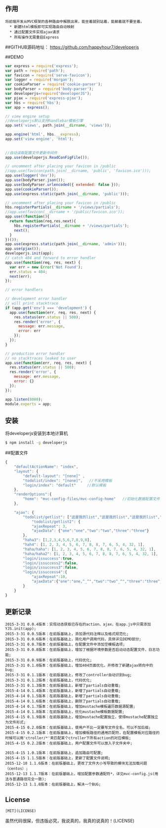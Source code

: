 ## 作用

    将前端开发从MVC框架的各种路由中解脱出来，能坐着就别站着，能躺着就不要坐着。
      * 新建html模板即可实现路由自动映射
      * 通过配置文件实现ajax请求
      * 所有操作无需重启Express

##GITHUB源码地址：
    https://github.com/happyhour7/developerjs
      
##DEMO  
```js
var express = require('express');
var path = require('path');
var favicon = require('serve-favicon');
var logger = require('morgan');
var cookieParser = require('cookie-parser');
var bodyParser = require('body-parser');
var developerjs=require("developerJS");
var pjax = require('express-pjax');
var hbs = require('hbs');
var app = express();

// view engine setup
//developerjs默认支持handlebar模板引擎 
app.set('views', path.join(__dirname, 'views'));

app.engine('html', hbs.__express);
app.set('view engine', 'html');
 
 
//自动读取配置文件更新中间件 
app.use(developerjs.ReadConFigFile());

// uncomment after placing your favicon in /public
//app.use(favicon(path.join(__dirname, 'public', 'favicon.ico')));
app.use(logger('dev'));
app.use(bodyParser.json());
app.use(bodyParser.urlencoded({ extended: false }));
app.use(cookieParser());
app.use(express.static(path.join(__dirname, 'public')));

// uncomment after placing your favicon in /public
hbs.registerPartials(__dirname + '/views/partials');
//app.use(favicon(__dirname + '/public/favicon.ico'));
app.use((function(){
  return function(req,res,next){
    hbs.registerPartials(__dirname + '/views/partials');
    next();
  }
})());
app.use(express.static(path.join(__dirname, 'admin')));
app.use(pjax());
developerjs.init(app);
// catch 404 and forward to error handler
app.use(function(req, res, next) {
  var err = new Error('Not Found');
  err.status = 404;
  next(err);
});

// error handlers

// development error handler
// will print stacktrace
if (app.get('env') === 'development') {
  app.use(function(err, req, res, next) {
    res.status(err.status || 500);
    res.render('error', {
      message: err.message,
      error: err
    });
  });
}

// production error handler
// no stacktraces leaked to user
app.use(function(err, req, res, next) {
  res.status(err.status || 500);
  res.render('error', {
    message: err.message,
    error: {}
  });
});

app.listen(8080);
module.exports = app;

```



## 安装

  将developerjs安装到本地计算机

```bash
$ npm install -g developerjs
```


##配置文件

```js
{
    "defaultActionName": "index",           
    "layout": {
        "default-layout": "[none]" ,   
        "todolist/index": "[none]",   //不采用模板
        "login/index": "default"     //默认模板       
    },
    "renderOptions":{
        "home": "mvc-config-files/mvc-config-home"   //初始化数据配置文件    
    },

    "ajax": {
        "todolist/getlist": ["这是我的list","这是我的list","这是我的list","这是我的list","这是我的list","这是我的list","这是我的list","这是我的list"],
            "todolist/getlist2": {
            "ajaxRepeat": 3,                                            
            "ajaxData": {"one":"one","two":"two","three":"three"}       
        },
        "haha3": [1,2,3,4,5,6,7,8,9,0],
        "hah4": [1, 2, 3, 4, 5, 6, 7, 8, 8, 7, 6, 5, 4, 32, 1],
        "haha/haha": [1, 2, 3, 4, 5, 6, 7, 8, 8, 7, 6, 5, 4, 32, 1],
        "haha/haha2": [1, 2, 3, 4, 5, 6, 7, 8, 8, 7, 6, 5, 4, 32, 1],
        "login/issuccess":true,
        "login/issuccess2":false,
        "login/issuccess3":false,
        "login/issuccess4":{
            "ajaxRepeat":10,
            "ajaxData":{"one":"one,^_^","two":"two^_^","three":"three^_^"}
        }
    }
}
```

## 更新记录
    2015-3-31 0.0.4版本：实现动态获取已存在的action、ajax，在app.js中只需添加YJS.init(app);
    2015-3-31 0.0.5版本：在前版基础上，添加源代码注释以及格式规范化;
    2015-3-31 0.0.6版本：在前版基础上，简化用户调用代码，具体详见DEMO部分;
    2015-3-31 0.0.7版本：在前版基础上，在配置文件中添加空模板选项;
    2015-3-31 0.0.8版本：在前版基础上，增加了根据环境参数是否启动动态配置文件、日志功能;
    2015-3-31 0.0.9版本：在前版基础上，代码优化;
    2015-3-31 0.1.0版本：在前版基础上，增加404页面优化，并修改了新建ajax转向中的bug;
    2015-3-31 0.1.1版本：在前版基础上，修改了controller自动识别bug;
    2015-3-31 0.1.2版本：在前版基础上，代码优化;
    2015-3-31 0.1.3版本：在前版基础上，新增了partials自动重载;
    2015-4-14 0.1.4版本：在前版基础上，新增了partials自动重载;
    2015-4-14 0.1.5版本：在前版基础上，新增了partials自动重载;
    2015-4-14 0.1.6版本：在前版基础上，删除了partials自动重载;
    2015-4-14 0.1.7版本：在前版基础上，增加mustache模板遍历数据源配置;
    2015-4-14 0.1.8版本：在前版基础上，优化mustache模板数据配置;
    2015-4-15 0.1.9版本：在前版基础上，增加mustache配置独立，使得mustache配置独立为文件形式;
    2015-4-15 0.2.0版本：在前版基础上，使用户不比一定要写文件全名，可以不加后缀;
    2015-4-15 0.2.1版本：在前版基础上，增加模板路径的通用匹配符，在配置模板对应路径的时候可以用'ctroller/*'来匹配某个ctroller下所有action的对应模板;
    2015-4-15 0.2.2版本：在前版基础上，用户配置文件可以放入子文件夹中;

    2015-4-15 1.0.1版本：在前版基础上，追加路由可配置;
    2015-4-15 1.1.5版本：在前版基础上，更新了配置文件说明;
    2015-12-10 1.1.6版本：在前版基础上，更改了文件大小写导致的模块无法加载问题（centos）;
    2015-12-13 1.1.7版本：在前版基础上，增加配置参数通配符*，详见mvc-config.js(用法与普通路径完全一致);
    2015-12-13 1.1.8版本：在前版基础上，解决一个BUG;
    
## License
    [MIT](LICENSE)
  虽然代码很屎，但违版必究，我说真的，我真的说真的！(LICENSE)
